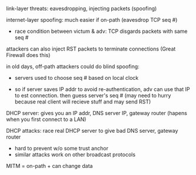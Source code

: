 link-layer threats: eavesdropping, injecting packets (spoofing)

internet-layer spoofing: much easier if on-path (eavesdrop TCP seq #)

- race condition between victum & adv: TCP disgards packets with same seq #

attackers can also inject RST packets to terminate connections (Great Firewall does this)

in old days, off-path attackers could do blind spoofing:

- servers used to choose seq # based on local clock

- so if server saves IP addr to avoid re-authentication, adv can use that IP to est connection. then guess server's seq # (may need to hurry because real client will recieve stuff and may send RST)

DHCP server: gives you an IP addr, DNS server IP, gateway router (hapens when you first connect to a LAN)

DHCP attacks: race real DHCP server to give bad DNS server, gateway router

- hard to prevent w/o some trust anchor
- similar attacks work on other broadcast protocols

MITM = on-path + can change data